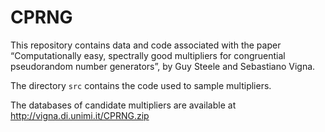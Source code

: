 CPRNG
=====

This repository contains data and code associated with the paper
“Computationally easy, spectrally good multipliers for congruential
pseudorandom number generators”, by Guy Steele and Sebastiano Vigna.

The directory `src` contains the code used to sample multipliers.

The databases of candidate multipliers are available at
http://vigna.di.unimi.it/CPRNG.zip
